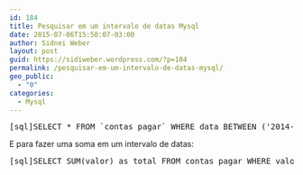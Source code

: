```yaml
---
id: 184
title: Pesquisar em um intervalo de datas Mysql
date: 2015-07-06T15:50:07-03:00
author: Sidnei Weber
layout: post
guid: https://sidiweber.wordpress.com/?p=184
permalink: /pesquisar-em-um-intervalo-de-datas-mysql/
geo_public:
  - "0"
categories:
  - Mysql
---
```

<pre>[sql]SELECT * FROM `contas_pagar` WHERE data BETWEEN ('2014-09-01') AND ('2014-09-31'); [/sql]</pre>

E para fazer uma soma em um intervalo de datas:

<pre>[sql]SELECT SUM(valor) as total FROM contas_pagar WHERE valor BETWEEN ('2014-09-01') AND ('2014-09-31'); [/sql]</pre>